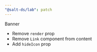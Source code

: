```yaml
---
"@salt-ds/lab": patch
---
```


Banner
- Remove `render` prop
- Remove `Link` component from content
- Add `hideIcon` prop

